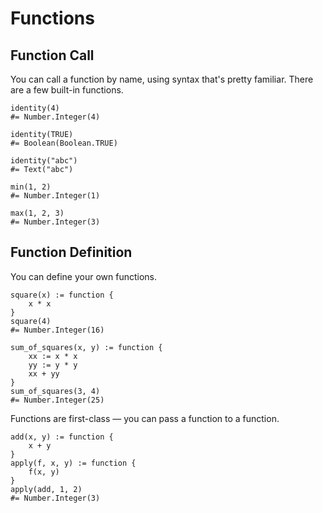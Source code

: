 Functions
=========


Function Call
-------------

You can call a function by name, using syntax that's pretty familiar.
There are a few built-in functions.

~~~ stone
identity(4)
#= Number.Integer(4)

identity(TRUE)
#= Boolean(Boolean.TRUE)

identity("abc")
#= Text("abc")

min(1, 2)
#= Number.Integer(1)

max(1, 2, 3)
#= Number.Integer(3)
~~~


Function Definition
-------------------

You can define your own functions.

~~~ stone
square(x) := function {
    x * x
}
square(4)
#= Number.Integer(16)

sum_of_squares(x, y) := function {
    xx := x * x
    yy := y * y
    xx + yy
}
sum_of_squares(3, 4)
#= Number.Integer(25)
~~~

Functions are first-class — you can pass a function to a function.

~~~ stone
add(x, y) := function {
    x + y
}
apply(f, x, y) := function {
    f(x, y)
}
apply(add, 1, 2)
#= Number.Integer(3)
~~~
